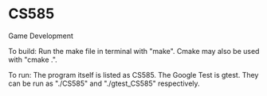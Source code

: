 # CS585
Game Development

To build:
Run the make file in terminal with "make". Cmake may also be used with "cmake .".

To run:
The program itself is listed as CS585. The Google Test is gtest. They can be run as "./CS585" and "./gtest_CS585" respectively.
